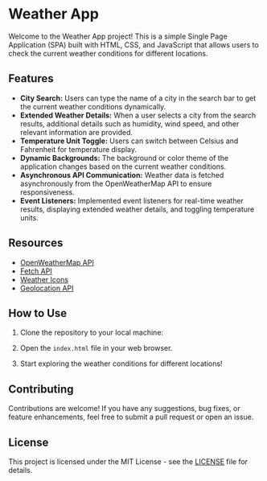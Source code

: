 # Weather App

Welcome to the Weather App project! This is a simple Single Page Application (SPA) built with HTML, CSS, and JavaScript that allows users to check the current weather conditions for different locations.

## Features

- **City Search:** Users can type the name of a city in the search bar to get the current weather conditions dynamically.
- **Extended Weather Details:** When a user selects a city from the search results, additional details such as humidity, wind speed, and other relevant information are provided.
- **Temperature Unit Toggle:** Users can switch between Celsius and Fahrenheit for temperature display.
- **Dynamic Backgrounds:** The background or color theme of the application changes based on the current weather conditions.
- **Asynchronous API Communication:** Weather data is fetched asynchronously from the OpenWeatherMap API to ensure responsiveness.
- **Event Listeners:** Implemented event listeners for real-time weather results, displaying extended weather details, and toggling temperature units.

## Resources

- [OpenWeatherMap API](https://openweathermap.org/api)
- [Fetch API](https://developer.mozilla.org/en-US/docs/Web/API/Fetch_API)
- [Weather Icons](https://erikflowers.github.io/weather-icons/)
- [Geolocation API](https://developer.mozilla.org/en-US/docs/Web/API/Geolocation_API)

## How to Use

1. Clone the repository to your local machine:

2. Open the `index.html` file in your web browser.

3. Start exploring the weather conditions for different locations!

## Contributing

Contributions are welcome! If you have any suggestions, bug fixes, or feature enhancements, feel free to submit a pull request or open an issue.

## License

This project is licensed under the MIT License - see the [LICENSE](LICENSE) file for details.
